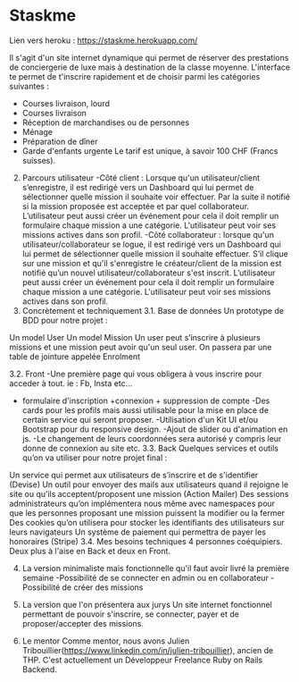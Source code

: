 # Staskme

Lien vers heroku : https://staskme.herokuapp.com/

Il s'agit d'un site internet dynamique qui permet de réserver des prestations de conciergerie de luxe mais à destination de la classe moyenne. L'interface te permet de t'inscrire rapidement et de choisir parmi les catégories suivantes :

- Courses livraison, lourd
- Courses livraison
- Réception de marchandises ou de personnes
- Ménage
- Préparation de dîner
- Garde d'enfants urgente
Le tarif est unique, à savoir 100 CHF (Francs suisses).

2. Parcours utilisateur
-Côté client : Lorsque qu'un utilisateur/client s’enregistre, il est redirigé vers un Dashboard qui lui permet de sélectionner quelle mission il souhaite voir effectuer. Par la suite il notifié si la mission proposée est acceptée et par quel collaborateur. L’utilisateur peut aussi créer un événement pour cela il doit remplir un formulaire chaque mission a une catégorie. L'utilisateur peut voir ses missions actives dans son profil.
-Côté collaborateur : lorsque qu'un utilisateur/collaborateur se logue, il est redirigé vers un Dashboard qui lui permet de sélectionner quelle mission il souhaite effectuer. S’il clique sur une mission et qu'il s'enregistre le créateur/client de la mission est notifié qu’un nouvel utilisateur/collaborateur s'est inscrit. L’utilisateur peut aussi créer un événement pour cela il doit remplir un formulaire chaque mission a une catégorie. L'utilisateur peut voir ses missions actives dans son profil.
3. Concrètement et techniquement
3.1. Base de données
Un prototype de BDD pour notre projet :

Un model User
Un model Mission
Un user peut s’inscrire à plusieurs missions et une mission peut avoir qu'un seul user. On passera par une table de jointure appelée Enrolment

3.2. Front
-Une première page qui vous obligera à vous inscrire pour acceder à tout.
ie : Fb, Insta etc...
- formulaire d'inscription +connexion + suppression de compte
-Des cards pour les profils mais aussi utilisable pour la mise en place de certain service qui seront proposer.
-Utilisation d'un Kit UI et/ou Bootstrap pour du responsive design.
-Ajout de slider ou d'animation en js.
-Le changement de leurs coordonnées sera autorisé y compris leur donne de connexion au site etc.
3.3. Back
Quelques services et outils qu’on va utiliser pour notre projet final :

Un service qui permet aux utilisateurs de s’inscrire et de s'identifier (Devise)
Un outil pour envoyer des mails aux utilisateurs quand il rejoigne le site ou qu’ils acceptent/proposent une mission (Action Mailer)
Des sessions administrateurs qu’on implémentera nous même avec namespaces pour que les personnes proposant une mission puissent la modifier ou la fermer
Des cookies qu’on utilisera pour stocker les identifiants des utilisateurs sur leurs navigateurs
Un système de paiement qui permettra de payer les honoraires (Stripe)
3.4. Mes besoins techniques
4 personnes coéquipiers. Deux plus à l'aise en Back et deux en Front.

4. La version minimaliste mais fonctionnelle qu'il faut avoir livré la première semaine
-Possibilité de se connecter en admin ou en collaborateur
-Possibilité de créer des missions
5. La version que l'on présentera aux jurys
Un site internet fonctionnel permettant de pouvoir s'inscrire, se connecter, payer et de proposer/accepter des missions.

6. Le mentor
Comme mentor, nous avons Julien Tribouillier(https://www.linkedin.com/in/julien-tribouillier), ancien de THP. C'est actuellement un Développeur Freelance Ruby on Rails Backend.
